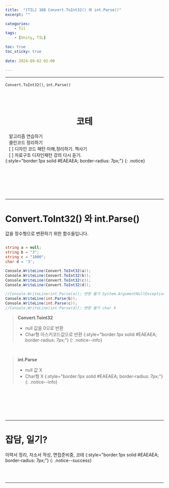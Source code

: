```yaml
---
title:  "[TIL] 108 Convert.ToInt32() 와 int.Parse()"
excerpt: ""

categories:
    - Til
tags:
    - [Unity, TIL]

toc: true
toc_sticky: true
 
date: 2024-09-02 02:00

---
```

- - -

`Convert.ToInt32()`, `int.Parse()`

<BR><BR>

<center><H1>  코테 </H1></center>

&nbsp;&nbsp; 알고리즘 연습하기     
&nbsp;&nbsp; 클린코드 정리하기   
&nbsp;&nbsp; [ ] 디자인 코드 패턴 이해,정리하기. 책사기  
&nbsp;&nbsp; [ ] 자료구조 디자인패턴 강의 다시 듣기.   
{:style="border:1px solid #EAEAEA; border-radius: 7px;"}
{: .notice}  


<br><br><br><br><br>
- - - 

# Convert.ToInt32() 와 int.Parse()
값을 정수형으로 변환하기 위한 함수들입니다.  

<div class="notice--primary" markdown="1"> 

```c# 

string a = null;
string b = "3";
string c = "1000";
char d = '3';

Console.WriteLine(Convert.ToInt32(a));
Console.WriteLine(Convert.ToInt32(b));
Console.WriteLine(Convert.ToInt32(c));
Console.WriteLine(Convert.ToInt32(d));

//Console.WriteLine(int.Parse(a)); 변환 불가 System.ArgumentNullException
Console.WriteLine(int.Parse(b));
Console.WriteLine(int.Parse(c));
//Console.WriteLine(int.Parse(d)); 변환 불가 char X


```

</div>

> **Convert.Toint32**  
> - null 값을 0으로 반환
> - Char형 아스키코드값으로 반환 
{:style="border:1px solid #EAEAEA; border-radius: 7px;"}
{: .notice--info}  

<BR>

> **int.Parse**  
> - null 값 X
> - Char형 X
{:style="border:1px solid #EAEAEA; border-radius: 7px;"}
{: .notice--info}  


<br><br><br><br><br>
- - - 


# 잡담, 일기?
이력서 정리, 자소서 작성, 면접준비중, 코테
{:style="border:1px solid #EAEAEA; border-radius: 7px;"}
{: .notice--success}  

<br><br>
- - -
